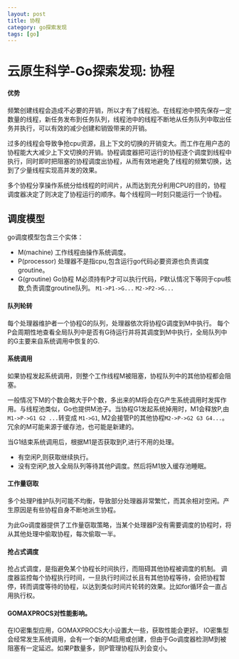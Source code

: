 ```yaml
---
layout: post
title: 协程
category: go探索发现
tags: [go]
---
```


# 云原生科学-Go探索发现: 协程

#### 优势
频繁创建线程会造成不必要的开销，所以才有了线程池。在线程池中预先保存一定数量的线程，新任务发布到任务队列，线程池中的线程不断地从任务队列中取出任务并执行，可以有效的减少创建和销毁带来的开销。

过多的线程会导致争抢cpu资源，且上下文的切换的开销变大。而工作在用户态的协程能大大减少上下文切换的开销。协程调度器把可运行的协程逐个调度到线程中执行，同时即时把阻塞的协程调度出协程，从而有效地避免了线程的频繁切换，达到了少量线程实现高并发的效果。

多个协程分享操作系统分给线程的时间片，从而达到充分利用CPU的目的，协程调度器决定了则决定了协程运行的顺序。每个线程同一时刻只能运行一个协程。

## 调度模型
go调度模型包含三个实体：
- M(machine) 工作线程由操作系统调度。
- P(processor) 处理器不是指cpu,包含运行go代码必要资源也负责调度groutine。
- G(groutine) Go协程
M必须持有P才可以执行代码，P默认情况下等同于cpu核数,负责调度groutine队列。
`M1->P1->G...`
`M2->P2->G...`

  
#### 队列轮转
每个处理器维护者一个协程G的队列，处理器依次将协程G调度到M中执行。
每个P会周期性地查看全局队列中是否有G待运行并将其调度到M中执行，全局队列中的G主要来自系统调用中恢复的G.

#### 系统调用
如果协程发起系统调用，则整个工作线程M被阻塞，协程队列中的其他协程都会阻塞。

一般情况下M的个数会略大于P个数，多出来的M将会在G产生系统调用时发挥作用。与线程池类似，Go也提供M池子。当协程G1发起系统掉用时，M1会释放P,由`M1->P->G1 G2 ...`转变成 `M1->G1`, M2会接管P的其他协程`M2->P->G2 G3 G4...`。
冗余的M可能来源于缓存池，也可能是新建的。

当G1结束系统调用后，根据M1是否获取到P,进行不用的处理。
- 有空闲P,则获取继续执行。
- 没有空闲P,放入全局队列等待其他P调度。然后将M1放入缓存池睡眠。

#### 工作量窃取
多个处理P维护队列可能不均衡，导致部分处理器非常繁忙，而其余相对空闲。产生原因是有些协程自身不断地派生协程。

为此Go调度器提供了工作量窃取策略，当某个处理器P没有需要调度的协程时，将从其他处理中偷取协程，每次偷取一半。

#### 抢占式调度
抢占式调度，是指避免某个协程长时间执行，而阻碍其他协程被调度的机制。
调度器监控每个协程执行时间，一旦执行时间过长且有其他协程等待，会把协程暂停，转而调度等待的协程，以达到类似时间片轮转的效果。比如for循环会一直占用执行权。

#### GOMAXPROCS对性能影响。
在IO密集型应用，GOMAXPROCS大小设置大一些，获取性能会更好。
IO密集型会经常发生系统调用，会有一个新的M启用或创建，但由于Go调度器检测M到被阻塞有一定延迟。如果P数量多，则P管理协程队列会变小。

